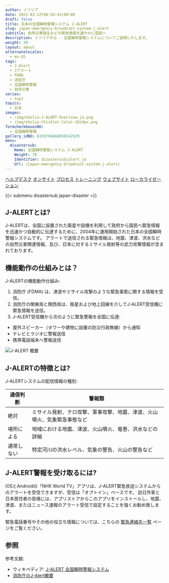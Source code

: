 ```yaml
---
author: イソリア
date: 2021-03-22T08:54:41+09:00
draft: false
title: 日本の全国瞬時警報システム J-ALERT
slug: japan-emergency-broadcast-system-j-alert
subtitle: 自然災害発生などの緊急情報を速やかに国民へ
description: イソリアから - 全国瞬時警報システムについてご説明いたします。
weight: 30
layout: about
alternatelocales:
  - en-US
tags:
  - J-Alert
  - Jアラート
  - FDMA
  - 消防庁
  - 全国瞬時警報
  - 自然災害
series:
  - top1
topics:
  - 日本
images:
  - /img/eSolia-J-ALERT-Overview.ja.png
  - /img/eSolia-Chicklet-Color-1024px.png
formcheckboxesNO:
  - 全国瞬時警報
gallery_idNO: 6159794668058542529
menu:
  disastersub:
    Name: 全国瞬時警報システム J-ALERT
    Weight: 70
    Identifier: disastersubjalert_ja
    Url: /japan-emergency-broadcast-system-j-alert/
---
```


<div class="buttons has-addons is-hidden-tablet">
  <a class="button" href="/outsourcing"><span class="icon"><i class="fas fa-anchor"></i></span></a>
  <a class="button" href="/helpdesk">ヘルプデスク</a>
  <a class="button" href="/on-site">オンサイト</a>
  <a class="button is-active" href="/process">プロセス</a>
  <a class="button" href="/training">トレーニング</a>
  <a class="button" href="/website-design">ウェブサイト</a>
  <a class="button" href="/localization">ローカライゼーション</a>
</div>

{{< submenu disastersub japan-disaster >}}

## J-ALERTとは?

J-ALERTは、全国に設置された衛星や設備を利用して政府から国民へ緊急情報を迅速かつ自動的に伝達するために、2004年に運用開始された日本の全国瞬時警報システムです。 アラートで送信される緊急情報は、地震、津波、洪水などの自然災害関連情報、及び、日本に対するミサイル発射等の武力攻撃情報が含まれております。

## 機能動作の仕組みとは？ 

J-ALERTの機能動作仕組み: 

1. 消防庁 (FDMA) は、津波やミサイル攻撃のような緊急事態に関する情報を受信。
2. 消防庁の関東局と関西局は、衛星および地上回線を介してJ-ALERT受信機に緊急情報を送信。
3. J-ALERT受信機から次のように緊急警報を全国に伝達: 
  * 屋外スピーカー（タワーや建物に設置の防災行政無線）から通知
  * テレビとラジオに警報送信
  * 携帯電話端末へ警報送信

<img src="eSolia-J-ALERT-Overview.ja.svg" alt="J-ALERT 概要"/> 

## J-ALERTの特徴とは?

J-ALERTシステムの配信情報の種別: 

| 通信判断 | 警報類 |
| ------------- | ------------- |
| 絶対  | ミサイル発射、テロ攻撃、軍事攻撃、地震、津波、火山噴火、気象緊急事態など  |
| 場所による | 地域における地震、津波、火山噴火、竜巻、洪水などの詳細 |
| 通常しない | 特定河川の洪水レベル、気象の警告、火山の警告など |

## J-ALERT警報を受け取るには?

iOSとAndroidの「NHK World TV」アプリは、J-ALERT緊急放送システムからのアラートを受信できますが、受信は「オプトイン」ベースです。 訪日外客と日本居住者の皆様には、アプリストアからこのアプリをインストールし、地震、津波、またはニュース速報のアラート受信で設定することを強くお勧め致します。 

緊急電話番号やその他の役立ち情報については、こちらの [緊急連絡先一覧](/japan-contacts) ページをご覧ください。

## 参照

参考文献:

* ウィキペディア: [J-ALERT 全国瞬時警報システム](https://ja.wikipedia.org/wiki/%E5%85%A8%E5%9B%BD%E7%9E%AC%E6%99%82%E8%AD%A6%E5%A0%B1%E3%82%B7%E3%82%B9%E3%83%86%E3%83%A0)
* [消防庁のJ-Alert概要](https://www.fdma.go.jp/html/intro/form/pdf/kokuminhogo_unyou/kokuminhogo_unyou_main/J-ALERT_gaiyou.pdf)